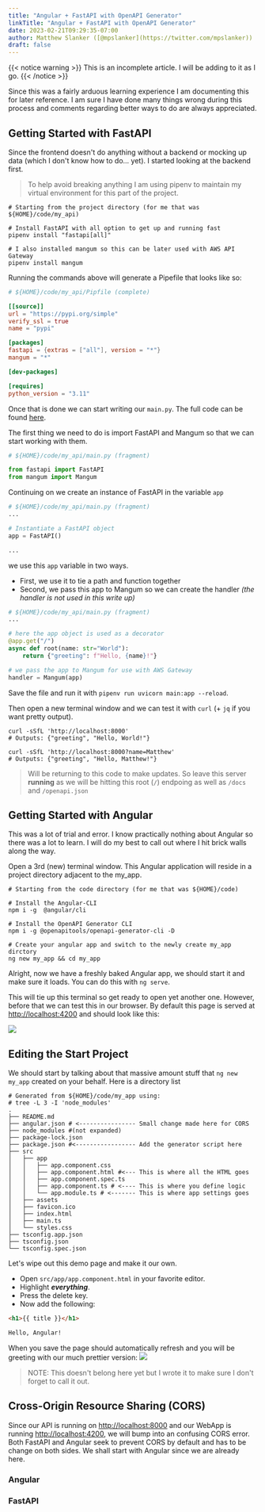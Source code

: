 ```yaml
---
title: "Angular + FastAPI with OpenAPI Generator"
linkTitle: "Angular + FastAPI with OpenAPI Generator"
date: 2023-02-21T09:29:35-07:00
author: Matthew Slanker ([@mpslanker](https://twitter.com/mpslanker))
draft: false
---
```


{{< notice warning >}}
This is an incomplete article.  I will be adding to it as I go.
{{< /notice >}}

Since this was a fairly arduous learning experience I am documenting this for later reference.
I am sure I have done many things wrong during this process and comments regarding better ways to do are always appreciated.


## Getting Started with FastAPI
Since the frontend doesn't do anything without a backend or mocking up data (which I don't know how to do... yet).  I started looking at the backend first.

> To help avoid breaking anything I am using pipenv to maintain my virtual environment for this part of the project.

``` shell
# Starting from the project directory (for me that was ${HOME}/code/my_api)

# Install FastAPI with all option to get up and running fast
pipenv install "fastapi[all]"

# I also installed mangum so this can be later used with AWS API Gateway
pipenv install mangum 

```

Running the commands above will generate a Pipefile that looks like so:

``` toml 
# ${HOME}/code/my_api/Pipfile (complete)

[[source]]
url = "https://pypi.org/simple"
verify_ssl = true
name = "pypi"

[packages]
fastapi = {extras = ["all"], version = "*"}
mangum = "*"

[dev-packages]

[requires]
python_version = "3.11"
```

Once that is done we can start writing our `main.py`.  The full code can be found [here](https://skb.io/code/my_api/main.py).

The first thing we need to do is import FastAPI and Mangum so that we can start working with them.

``` python
# ${HOME}/code/my_api/main.py (fragment)

from fastapi import FastAPI
from mangum import Mangum
```
Continuing on we create an instance of FastAPI in the variable `app`

``` python
# ${HOME}/code/my_api/main.py (fragment)
...

# Instantiate a FastAPI object
app = FastAPI()

...
```
we use this `app` variable in two ways.
* First, we use it to tie a path and function together
* Second, we pass this app to Mangum so we can create the handler *(the handler is not used in this write up)*
``` python
# ${HOME}/code/my_api/main.py (fragment)
...

# here the app object is used as a decorator
@app.get("/")
async def root(name: str="World"):
    return {"greeting": f"Hello, {name}!"}

# we pass the app to Mangum for use with AWS Gateway
handler = Mangum(app)
```

Save the file and run it with `pipenv run uvicorn main:app --reload`.

Then open a new terminal window and we can test it with `curl` (+ `jq` if you want pretty output).

``` shell
curl -sSfL 'http://localhost:8000'
# Outputs: {"greeting", "Hello, World!"}

curl -sSfL 'http://localhost:8000?name=Matthew'
# Outputs: {"greeting", "Hello, Matthew!"}
```

> Will be returning to this code to make updates.  So leave this server **running** as we will be hitting this root (`/`) endpoing as well as `/docs` and `/openapi.json`

## Getting Started with Angular

This was a lot of trial and error.  I know practically nothing about Angular so there was a lot to learn.
I will do my best to call out where I hit brick walls along the way.

Open a 3rd (new) terminal window.  This Angular application will reside in a project directory adjacent to the my_app.
``` shell
# Starting from the code directory (for me that was ${HOME}/code)

# Install the Angular-CLI
npm i -g  @angular/cli

# Install the OpenAPI Generator CLI
npm i -g @openapitools/openapi-generator-cli -D

# Create your angular app and switch to the newly create my_app dirctory
ng new my_app && cd my_app
```

Alright, now we have a freshly baked Angular app, we should start it and make sure it loads.
You can do this with `ng serve`.  

This will tie up this terminal so get ready to open yet another one.
However, before that we can test this in our browser.
By default this page is served at [http://localhost:4200](http://localhost:4200) and should look like this:

![](/img/new-ng-app.png)

## Editing the Start Project

We should start by talking about that massive amount stuff that `ng new my_app` created on your behalf.  Here is a directory list

``` shell
# Generated from ${HOME}/code/my_app using:
# tree -L 3 -I 'node_modules'
.
├── README.md
├── angular.json # <---------------- Small change made here for CORS
├── node_modules #(not expanded)
├── package-lock.json
├── package.json #<----------------- Add the generator script here
├── src
│   ├── app
│   │   ├── app.component.css
│   │   ├── app.component.html #<--- This is where all the HTML goes
│   │   ├── app.component.spec.ts
│   │   ├── app.component.ts # <---- This is where you define logic
│   │   └── app.module.ts # <------- This is where app settings goes
│   ├── assets
│   ├── favicon.ico
│   ├── index.html
│   ├── main.ts
│   └── styles.css
├── tsconfig.app.json
├── tsconfig.json
└── tsconfig.spec.json
```

Let's wipe out this demo page and make it our own.  

* Open `src/app/app.component.html` in your favorite editor.
* Highlight ***everything***.
* Press the delete key.
* Now add the following:

``` html
<h1>{{ title }}</h1>

Hello, Angular!
```
When you save the page should automatically refresh and you will be greeting with our much prettier version:
![](/img/first-ng-change.png)

> NOTE: This doesn't belong here yet but I wrote it to make sure I don't forget to call it out.

## Cross-Origin Resource Sharing (CORS)
Since our API is running on [http://localhost:8000](http://localhost:8000) and our WebApp is running [http://localhost:4200](http://localhost:4200), we will bump into an confusing CORS error.  Both FastAPI and Angular seek to prevent CORS by default and has to be change on both sides.  We shall start with Angular since we are already here.

### Angular

### FastAPI